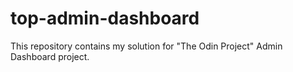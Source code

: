 # top-admin-dashboard

This repository contains my solution for "The Odin Project" Admin Dashboard project.